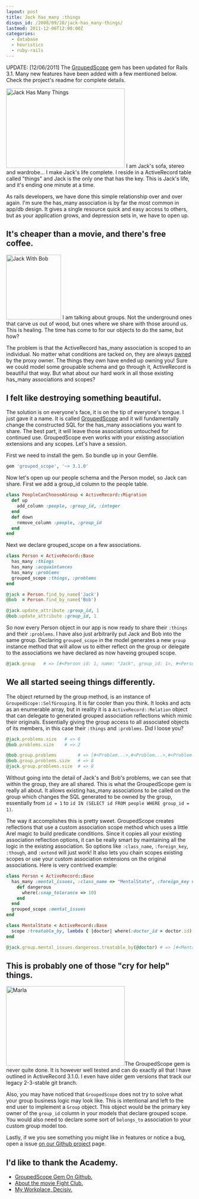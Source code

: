 ```yaml
--- 
layout: post
title: Jack has_many :things
disqus_id: /2008/09/28/jack-has_many-things/
lastmod: 2011-12-06T12:00:00Z
categories: 
  - database
  - heuristics
  - ruby-rails
---
```


<aside class="flash_info">
  UPDATE: [12/06/2011] The <a href="https://github.com/metaskills/grouped_scope">GroupedScope</a> gem has been updated for Rails 3.1. Many new features have been added with a few mentioned below. Check the project's readme for complete details.
</aside>

<p>
  <span class="photofancy floatl mr20"><img src="/assets/jack.png" alt="Jack Has Many Things" width="320" height="214" /></span> I am Jack's sofa, stereo and wardrobe... I make Jack's life complete. I reside in a ActiveRecord table called "things" and Jack is the only one that has the key. This is Jack's life, and it's ending one minute at a time.
</p>
  
<p>
  As rails developers, we have done this simple relationship over and over again. I'm sure the has_many association is by far the most common in app/db design. It gives a single resource quick and easy access to others, but as your application grows, and depression sets in, we have to open up.
</p>


<h2>It's cheaper than a movie, and there's free coffee.</h2>

<p>
  <span class="photofancy floatr ml20"><img src="/assets/bob.png" alt="Jack With Bob" width="148" height="174" /></span> I am talking about groups. Not the underground ones that carve us out of wood, but ones where we share with those around us. This is healing. The time has come to for our objects to do the same, but how?
</p>

<p>
  The problem is that the ActiveRecord has_many association is scoped to an individual. No matter what conditions are tacked on, they are always <a href="http://en.wikipedia.org/wiki/Pwn">pwned</a> by the proxy owner. The things they own have ended up owning you! Sure we could model some groupable schema and go through it, ActiveRecord is beautiful that way. But what about our hard work in all those existing has_many associations and scopes? 
</p>


<h2>I felt like destroying something beautiful.</h2>

<p>
  The solution is on everyone's face, it is on the tip of everyone's tongue. I just gave it a name. It is called <a href="http://github.com/metaskills/grouped_scope/tree/master">GroupedScope</a> and it will fundamentally change the constructed SQL for the has_many associations you want to share. The best part, it will leave those associations untouched for continued use. GroupedScope even works with your existing association extensions and any scopes. Let's have a session.
</p> 

<p>First we need to install the gem. So bundle up in your Gemfile.</p>

```ruby
gem 'grouped_scope', '~> 3.1.0'
```

<p>Now let's open up our people schema and the Person model, so Jack can share. First we add a group_id column to the people table.</p>

```ruby
class PeopleCanChooseAGroup < ActiveRecord::Migration
  def up
    add_column :people, :group_id, :integer
  end
  def down
    remove_column :people, :group_id
  end
end
```

<p>Next we declare grouped_scope on a few associations.</p>

```ruby
class Person < ActiveRecord::Base
  has_many :things
  has_many :acquaintances
  has_many :problems
  grouped_scope :things, :problems
end

@jack = Person.find_by_name('Jack')
@bob  = Person.find_by_name('Bob')

@jack.update_attribute :group_id, 1
@bob.update_attribute :group_id, 1
```

<p>
  So now every Person object in our app is now ready to share their <code>:things</code> and their <code>:problems</code>. I have also just arbitrarily put Jack and Bob into the same group. Declaring <code>grouped_scope</code> in the model generates a new <code>group</code> instance method that will allow us to either reflect on the group or delegate to the associations we have declared as now haveing grouped scope.
</p>

```ruby
@jack.group   # => [#<Person id: 1, name: "Jack", group_id: 1>, #<Person id: 2, name: "Bob", group_id: 1>]
```


<h2>We all started seeing things differently.</h2>

<p>
  The object returned by the group method, is an instance of <code>GroupedScope::SelfGrouping</code>. It is far cooler than you think. It looks and acts as an enumerable array, but in reality it is a <code>ActiveRecord::Relation</code> object that can delegate to generated grouped association reflections which mimic their originals. Essentially giving the group access to all associated objects of its members, in this case their <code>:things</code> and <code>:problems</code>. Did I loose you? 
</p>

```ruby
@jack.problems.size   # => 6
@bob.problems.size    # => 2

@bob.group.problems        # => [#<Problem...>,#<Problem...>,#<Problem...>,#<Problem...>,....]
@bob.group.problems.size   # => 8
@jack.group.problems.size  # => 8
```

<p>
  Without going into the detail of Jack's and Bob's problems, we can see that within the group, they are all shared. This is what the GroupedScope gem is really all about. It allows existing has_many associations to be called on the group which changes the SQL generated to be owned by the group, essentially from <code>id = 1</code> to <code>id IN (SELECT id FROM people WHERE group_id = 1)</code>.
</p>

<p>
  The way it accomplishes this is pretty sweet. GroupedScope creates reflections that use a custom association scope method which uses a little Arel magic to build predicate conditions. Since it copies all your existing association reflection options, it can be really smart by maintaining all the logic in the existing association. So options like <code>:class_name</code>, <code>:foreign_key</code>, <code>:though</code>, and <code>:extend</code> will just work! It also lets you chain scopes existing scopes or use your custom association extensions on the original associations. Here is very contrived example:
</p>

```ruby
class Person < ActiveRecord::Base
  has_many :mental_issues, :class_name => "MentalState", :foreign_key => :name do
    def dangerous
      where(:snap_tolerance => 10)
    end
  end
  grouped_scope :mental_issues
end

class MentalState < ActiveRecord::Base
  scope :treatable_by, lambda { |doctor| where(:doctor_id = doctor.id) }
end

@jack.group.mental_issues.dangerous.treatable_by(@doctor) # => [#<MentalState...>,#<MentalState...>]
```


<h2>This is probably one of those "cry for help" things.</h2>

<p>
  <span class="photofancy floatr ml20"><img src="/assets/marla.png" alt="Marla" width="320" height="214" /></span>The GroupedScope gem is never quite done. It is however well tested and can do exactly all that I have outlined in ActiveRecord 3.1.0. I even have older gem versions that track our legacy 2-3-stable git branch.
</p>

<p>
  Also, you may have noticed that <code>GroupedScope</code> does not try to solve what your group business logic may look like. This is intentional and left to the end user to implement a <code>Group</code> object. This object would be the primary key owner of the <code>group_id</code> column in your models that declare grouped scope. You would also need to declare some sort of <code>belongs_to</code> association to your custom group model too.
</p>

<p>
  Lastly, if we you see something you might like in features or notice a bug, open a issue <a href="https://github.com/metaskills/grouped_scope">on our Github project</a> page.
</p>


<h2>I'd like to thank the Academy.</h2>

<ul>
  <li><a href="http://github.com/metaskills/grouped_scope/tree/master">GroupedScope Gem On Github.</a></li>
  <li><a href="http://en.wikipedia.org/wiki/Fight_Club">About the movie Fight Club.</a></li>
  <li><a href="http://decisiv.net/">My Workplace, Decisiv.</a></li>
</ul>

